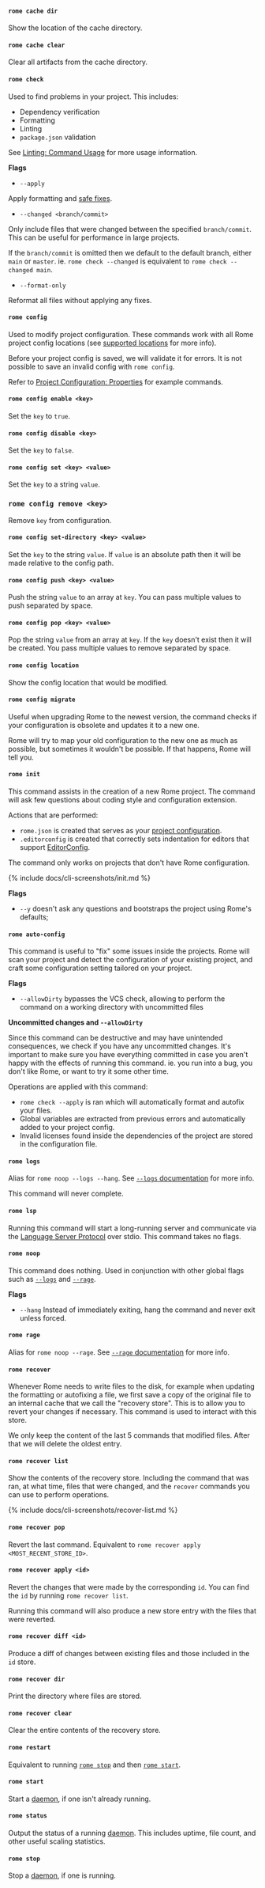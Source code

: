 #### `rome cache dir`

Show the location of the cache directory.

#### `rome cache clear`

Clear all artifacts from the cache directory.

#### `rome check`

Used to find problems in your project. This includes:

 - Dependency verification
 - Formatting
 - Linting
 - `package.json` validation

See [Linting: Command Usage](#command-usage) for more usage information.

**Flags**

- `--apply`

Apply formatting and [safe fixes](#safe-fixes).

- `--changed <branch/commit>`

Only include files that were changed between the specified `branch/commit`. This can be useful for performance in large projects.

If the `branch/commit` is omitted then we default to the default branch, either `main` or `master`. ie. `rome check --changed` is equivalent to `rome check --changed main`.

- `--format-only`

Reformat all files without applying any fixes.

#### `rome config`

Used to modify project configuration. These commands work with all Rome project config locations (see [supported locations](#supported-locations) for more info).

Before your project config is saved, we will validate it for errors. It is not possible to save an invalid config with `rome config`.

Refer to [Project Configuration: Properties](#properties) for example commands.

#### `rome config enable <key>`

Set the `key` to `true`.

#### `rome config disable <key>`

Set the `key` to `false`.

#### `rome config set <key> <value>`

Set the `key` to a string `value`.

### `rome config remove <key>`

Remove `key` from configuration.

#### `rome config set-directory <key> <value>`

Set the `key` to the string `value`. If `value` is an absolute path then it will be made relative to the config path.

#### `rome config push <key> <value>`

Push the string `value` to an array at `key`. You can pass multiple values to push separated by space.

#### `rome config pop <key> <value>`

Pop the string `value` from an array at `key`. If the `key` doesn't exist then it will be created. You pass multiple values to remove separated by space. 

#### `rome config location`

Show the config location that would be modified.

#### `rome config migrate`

Useful when upgrading Rome to the newest version, the command checks if your configuration
is obsolete and updates it to a new one.

Rome will try to map your old configuration to the new one as much as possible, but sometimes
it wouldn't be possible. If that happens, Rome will tell you.

#### `rome init`

This command assists in the creation of a new Rome project. The command will
ask few questions about coding style and configuration extension.

Actions that are performed:

 - `rome.json` is created that serves as your [project configuration](#project-configuration).
 - `.editorconfig` is created that correctly sets indentation for editors that support [EditorConfig](https://editorconfig.org/).

The command only works on projects that don't have Rome configuration.

{% include docs/cli-screenshots/init.md %}

**Flags**

- `--y` doesn't ask any questions and bootstraps the project using Rome's defaults;

#### `rome auto-config`

This command is useful to "fix" some issues inside the projects. Rome will scan your project
and detect the configuration of your existing project, and craft some configuration setting
tailored on your project.

**Flags**

- `--allowDirty` bypasses the VCS check, allowing to perform the command on a working
directory with uncommitted files

**Uncommitted changes and `--allowDirty`**

Since this command can be destructive and may have unintended consequences,
we check if you have any uncommitted changes. It's important to make sure you have everything committed in case
you aren't happy with the effects of running this command. ie. you run into a bug,
you don't like Rome, or want to try it some other time.

Operations are applied with this command:

- `rome check --apply` is ran which will automatically format and autofix your files.
- Global variables are extracted from previous errors and automatically added to your project config.
- Invalid licenses found inside the dependencies of the project are stored in the configuration file.

#### `rome logs`

Alias for `rome noop --logs --hang`. See [`--logs` documentation](#logs) for more info.

This command will never complete.

#### `rome lsp`

Running this command will start a long-running server and communicate via the [Language Server Protocol](https://microsoft.github.io/language-server-protocol/) over stdio. This command takes no flags.

#### `rome noop`

This command does nothing. Used in conjunction with other global flags such as [`--logs`](#logs) and [`--rage`](#rage).

**Flags**

- `--hang` Instead of immediately exiting, hang the command and never exit unless forced.

#### `rome rage`

Alias for `rome noop --rage`. See [`--rage` documentation](#rage) for more info.

#### `rome recover`

Whenever Rome needs to write files to the disk, for example when updating the formatting or autofixing a file, we first save a copy of the original file to an internal cache that we call the "recovery store". This is to allow you to revert your changes if necessary. This command is used to interact with this store.

We only keep the content of the last 5 commands that modified files. After that we will delete the oldest entry.

#### `rome recover list`

Show the contents of the recovery store. Including the command that was ran, at what time, files that were changed, and the `recover` commands you can use to perform operations.

{% include docs/cli-screenshots/recover-list.md %}

#### `rome recover pop`

Revert the last command. Equivalent to `rome recover apply <MOST_RECENT_STORE_ID>`.

#### `rome recover apply <id>`

Revert the changes that were made by the corresponding `id`. You can find the `id` by running `rome recover list`.

Running this command will also produce a new store entry with the files that were reverted.

#### `rome recover diff <id>`

Produce a diff of changes between existing files and those included in the `id` store.

#### `rome recover dir`

Print the directory where files are stored.

#### `rome recover clear`

Clear the entire contents of the recovery store.

#### `rome restart`

Equivalent to running [`rome stop`](#rome-stop) and then [`rome start`](#rome-start).

#### `rome start`

Start a [daemon](#daemon), if one isn't already running.

#### `rome status`

Output the status of a running [daemon](#daemon). This includes uptime, file count, and other useful scaling statistics.

#### `rome stop`

Stop a [daemon](#daemon), if one is running.
